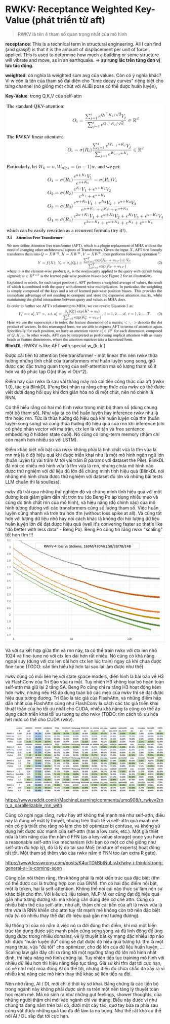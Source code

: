 # RWKV: Receptance Weighted Key-Value (phát triển từ aft)
> RWKV là tên 4 tham số quan trọng nhất của mô hình

__receptance__: This is a technical term in structural engineering. All I can find (and grasp!) is that it is the amount of displacement per unit of force applied. This is used to determine how much a building or some structure will vibrate and move, as in an earthquake. => __sự rung lắc trên từng đơn vị lực tác động__.

__weighted__: có nghĩa là weighted sum avg của values. Còn có ý nghĩa khác? Vì w còn là tên của tham số đại diện cho "time decay curves" riêng biệt cho từng channel (nó giống một chút với ALiBi pose có thể được huấn luyện),

__Key-Value__: trong Q,K,V của self-attn

![](files/rwkv-00.png)
![](files/rwkv-01.png)
__BlinkDL__: RWKV is like AFT with special w_{k, k'}

Được cải tiến từ attention free transformer - một linear tfm nên rwkv thừa hưởng những tính chất của transformers như huấn luyện song song, giữ được các đặc trưng quan trọng của self-attention mà số lượng tham số ít hơn và độ phức tạp O(n) thay vì O(n^2).

Điểm hay của rwkv là sau vài tháng mày mò cải tiến công thức của aft (rwkv 1.0), tác giả BlinkDL (Peng Bo) nhận ra rằng công thức của rwkv có thể được viết dưới dạng hồi quy khi đơn giản hóa nó đi một chút, nên nó chính là RNN.

Có thể hiểu rằng có hai mô hình rwkv trong một bộ tham số (dùng chung một bộ tham số). Như vậy ta có thể huấn luyện hay inference rwkv như là tfm hoặc rnn. Tức là thừa hưởng độ hiệu quả khi huấn luyện của tfm (huấn luyện song song) và cũng thừa hưởng độ hiệu quả của rnn khi inference (chỉ có phép nhân vector với ma trận, ctx len là vô tận và free sentence embedding ở hidden state cuối). Nó cũng có long-term memory (thậm chí còn mạnh hơn nhiều so với LSTM).

Điểm khác biệt nổi bật của rwkv không phải là tính chất vừa là tfm vừa là rnn mà là ở độ hiệu quả khi được triển khai như là một mô hình ngôn ngữ lớn (huấn luyện từ vài trăm M tới vài trăm B params với dataset the Pile). BlinkDL đã nói có nhiều mô hình vừa là tfm vừa là rnn, nhưng chưa mô hình nào được thử nghiệm với dữ liệu đủ lớn để chứng minh tính hiệu quả (BlinkDL nói những mô hình chưa được thử nghiệm với dataset đủ lớn và những bài tests LLM chuẩn thì là soulless).

rwkv đã trải qua những thử nghiệm đó và chứng minh tính hiệu quả với một đường loss giảm giảm dần rất trơn tru (do Beng Po áp dụng nhiều mẹo và cũng do tính chất rnn của mô hình), và hiệu năng (độ chính xác) của mô hình tương đương với các transformers cùng số lượng tham số. Việc huấn luyện cũng nhanh và trơn tru hơn tfm (without loss spike at all). Và cũng tốt hơn với lượng dữ liệu nhỏ hay nói cách khác là không đòi hỏi lượng dữ liệu huấn luyện lớn để đạt được hiệu quả (well it's convering faster so that's like "do better with less data" - Beng Po). Beng Po cũng tin rằng rwkv "scaling" tốt hơn tfm !!!
![](files/rwkv-02.png)

Và với sự kết hợp giữa tfm và rnn này, ta có thể train rwkv với ctx len nhỏ 1024 và fine-tune nó với ctx len dài hơn rất nhiều. Nó cũng có khả năng ngoại suy (dùng với ctx len dài hơn ctx len lúc train) ngay cả khi chưa được fine-tune (TODO: cần tìm hiểu kỹ hơn tại sao lại làm được như thế)

rwkv cũng có mối liên hệ với state space models, điển hình là bài báo về H3 và FlashConv của Trí Đào vừa ra mắt. Tuy nhiên H3 không loại bỏ hoàn toàn self-attn mà giữ lại 2 tầng SA. Beng Po cũng chỉ ra rằng H3 hoạt động kém hơn rwkv, nhưng nếu H3 áp dụng toàn bộ các mẹo của rwkv thì sẽ đạt được hiệu quả tương đương. Trí Đào là tác giả của FlashAttn, và những điểm hấp dẫn nhất của FlashAttn cũng như FlashConv là cách các tác giả triển khai thuật toán của họ tối ưu nhất cho CUDA, nhiều khả năng ta cũng có thể áp dụng cách triển khai tối ưu tương tự cho rwkv (TODO: tìm cách tối ưu hóa hết mức có thể cho CUDA rwkv).

![](files/rwkv-03.png)


https://www.reddit.com/r/MachineLearning/comments/umq908/r_rwkvv2rnn_a_parallelizable_rnn_with

Cũng có nghi ngại rằng, rwkv hay atf không thể mạnh mẽ như self-attn, điều này là đúng về mặt lý thuyết, nhưng trên thực tế vì self-attn quá mạnh mẽ nên có giả thiết cho rằng nó làm cho bộ optimizer bị confuse, và không sử dụng hết được sức mạnh của self-attn (has a low rank, etc.). Một giả thiết nữa là tính năng của tfm nằm ở FFN (as a key-value storage) once you have a reasonable self-attn like mechanism (khi bạn có một cơ chế giống như self-attn đủ hợp lý), đó là lý do tại sao MoE (mixture of experts) hoạt động rất tốt. Một tham số thêm vào của rwkv nằm ở FNN too (an extra R gate).


https://www.lesswrong.com/posts/K4urTDkBbtNuLivJx/why-i-think-strong-general-ai-is-coming-soon

Cũng cần nói thêm rằng, tfm không phải là một kiến trúc quá đặc biệt (tfm có thể được coi là trường hợp con của GNN). tfm có hai đặc điểm nổi bật, một là token, hai là self-attention. Không thể nói cái nào thực sự làm nên sự khác biệt cho tfm. Với kiểu dữ liệu token, MLP-Mixer cũng đạt độ hiệu quả gần như tương đương khi mà không cần dùng đến cơ chế attn. Cũng có nhiều biến thể của self-attn, như aft, thậm chí cải tiến của aft là rwkv vừa là tfm vừa là RNN khiến cho attn tuy rất mạnh mẽ không còn trở nên đặc biệt nữa (vì có nhiều thay thế đạt độ hiệu quả gần như tương đương).

Sự thống trị của nó nằm ở việc nó ra đời đúng thời điểm, khi mà một kiến trúc tận dụng được sức mạnh phần cứng song song và đủ linh động để ứng dụng được trong nhiều domains, về lý thuyết bất kỳ mạng đặc nhiều lớp nào khi được "huấn luyện đủ" cũng sẽ đạt được độ hiệu quả tương tự. tfm là một mạng thưa, vừa "đủ tốt" cho optimizer, cho độ lớn của dữ liệu huấn luyện, ... Scaling law gần đây chỉ ra rằng tới một ngưỡng tăng độ lớn mô hình nhất định, thì hiệu năng mô hình chững lại. Tuy nhiên tiếp tục training mô hình với nhiều dữ liệu hơn thì hiệu năng tiếp tục tăng. Giả sử khi tfm đạt tới cực hạn, có vẻ như một mùa đông AI có thể tới, nhưng điều đó chưa chắc đã xảy ra vì nhiều khả năng các mô hình thay thế khác sẽ liên tiếp ra đời.

Nên nhớ rằng, AI / DL mới chỉ ở thời kỳ sơ khai. Bằng chứng là các tiến bộ trong ngành này không phải được sinh ra trên một nền tảng lý thuyết toán học mạnh mẽ. Mà nó sinh ra như những gut feelings, shower thoughts, của những người thậm chí mới vào ngành chỉ vài tháng. Điều này được ví như chúng ta đang nằm trên bãi cỏ, dưới một cây táo, quơ tay bừa ra phía sau cũng vặt được những quả táo đủ để làm ta no bụng. Như thế rất khó có thể nói AI / DL sắp đạt tới cực hạn.
